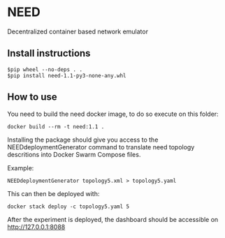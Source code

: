 # NEED
Decentralized container based network emulator

## Install instructions
```
$pip wheel --no-deps . .
$pip install need-1.1-py3-none-any.whl
```

## How to use
You need to build the need docker image, to do so execute on this folder:
```
docker build --rm -t need:1.1 .
```

Installing the package should give you access to the NEEDdeploymentGenerator command to translate need topology descritions into Docker Swarm Compose files.

Example:
```
NEEDdeploymentGenerator topology5.xml > topology5.yaml
```

This can then be deployed with:
```
docker stack deploy -c topology5.yaml 5
```

After the experiment is deployed, the dashboard should be accessible on http://127.0.0.1:8088
